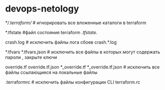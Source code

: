 # devops-netology


**/.terraform/*  # игнорировать все вложенные каталоги в terraform

*.tfstate  #файл состояния terraform 
*.tfstate.*

crash.log  # исключить файлы лога сбоев 
crash.*.log

*.tfvars 
*.tfvars.json  # исключить все файлы в которых могут содержать пароли ,
закрыте  ключи
 

override.tf
override.tf.json
*_override.tf
*_override.tf.json # исключить все файлы ссылающиеся на локальные файлы

.terraformrc  # исключить файлы конфигурации CLI
terraform.rc 
